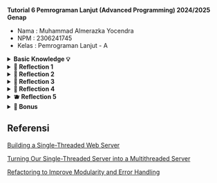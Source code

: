 **Tutorial 6 Pemrograman Lanjut (Advanced Programming) 2024/2025 Genap**
* Nama    : Muhammad Almerazka Yocendra
* NPM     : 2306241745
* Kelas   : Pemrograman Lanjut - A

<details>
    <summary><strong> Basic Knowledge 💡 </strong></summary> 
    
Web server adalah program yang menerima permintaan (_request_) dari client (_browser_) dan mengirimkan respon (_response_) sesuai permintaan tersebut.

Sebuah web server biasanya menggunakan dua protokol utama untuk berkomunikasi dengan browser :

**1. TCP (Transmission Control Protocol)**

> **TCP** adalah protokol dasar yang menangani bagaimana data dikirim antara dua komputer. **TCP** memastikan data yang sampai dalam urutan yang benar dan tidak ada yang hilang. Bisa dibilang **TCP** seperti pengantar paket yang memastikan barang sampai ke tujuan tanpa rusak.

**2. HTTP (Hypertext Transfer Protocol)**

> Sedangkan **HTTP** berjalan di atas **TCP** dan menentukan format permintaan dan balasan antara browser dan server. Browser menggunakan HTTP untuk meminta halaman web, sementara server membalas dengan data yang sesuai.

Jadi kesimpulannya **TCP** berfokus pada bagaimana data dikirim sedangkan **HTTP** berfokus pada apa yang dikirim (apa isinya, misal permintaan halaman web).

**Format HTTP Response** :
```css
HTTP-Version Status-Code Reason-Phrase CRLF
headers CRLF
message-body
```
- **HTTP-Version** : Versi protokol HTTP yang digunakan (misalnya, HTTP/1.1).
- **Status-Code** : Angka yang menunjukkan hasil request (200 OK jika sukses).
- **Reason-Phrase** : Penjelasan singkat tentang status _request_.
- **Headers** : Informasi tambahan seperti _Content-Length_, Content-Type__, dll.
- **Message-Body** : Isi dari halaman HTML yang dikirim ke browser.
</details>

<details>
    <summary><strong> 🍉 Reflection 1 </strong></summary> 
    
### Milestone 1: Single-Threaded Web Server
---
**1. Membuat Server yang Mendengarkan Koneksi TCP**

Hal pertama yang kita lakukan adalah _Server_ perlu mendengarkan koneksi yang masuk agar bisa menerima permintaan dari _browser_. Disini kita menggunakan `TcpListener` untuk menangani masalah ini

```rust
TcpListener::bind("127.0.0.1:7878")
```
  - Membuat server yang mendengarkan koneksi di alamat `127.0.0.1` pada port `7878`.
  - `unwrap()` digunakan agar program langsung berhenti jika terjadi error saat memulai server.

```rust   
for stream in listener.incoming()
```
  - Menerima dan menangani koneksi dari client.
  - `incoming()` mengembalikan iterator yang menghasilkan `TcpStream` setiap kali ada koneksi masuk.

```rust
let stream = stream.unwrap();
```    
  - Mengambil data dari koneksi.
  - `unwrap()` memastikan kita mendapatkan koneksi yang valid.
    
```rust
println!("Connection established!");
```     
  - Mencetak pesan di terminal setiap kali ada koneksi baru.


**2. Memproses dan Membaca _Request_ dari _Browser_**

Fungsi `handle_connection(stream);` digunakan untuk memproses isi dari koneksi yang masuk. Tanpa fungsi ini, server hanya mendeteksi bahwa ada koneksi masuk, tetapi tidak memahami isi permintaan **HTTP** yang dikirim oleh browser. 

Seperti sebelumnya, server hanya mencetak _"Connection established!"_ tanpa mengetahui apa yang sebenarnya diminta oleh klien. Dengan `handle_connection()`, server dapat membaca detail permintaan, seperti metode **HTTP** _(GET, POST)_, URL yang diminta, serta informasi tambahan seperti jenis browser dan format data yang diinginkan.

```rust
fn handle_connection(mut stream: TcpStream) {
```
  - Fungsi ini menerima **TcpStream** yang berisi data dari koneksi browser, _stream_ disini yaitu koneksi aktif antara _server_ dan _client_
    
```rust
let buf_reader = BufReader::new(&stream);
```
  - Membungkus _stream_ dengan **BufReader** agar kita bisa membaca data per baris dengan lebih mudah

```rust
let http_request: Vec<_> = buf_reader
    .lines()
    .map(|result| result.unwrap())
    .take_while(|line| !line.is_empty())
    .collect();
```
  - `.lines()` : Mengembalikan iterator yang menghasilkan setiap baris dalam input sebagai `Result<String, io::Error>`.
  - `.map(|result| result.unwrap())` : Mengambil teks dari setiap baris atau mengekstrak string dari **Result**      (mengabaikan error).
  - `.take_while(|line| !line.is_empty())` : Menghentikan pembacaan ketika menemukan baris kosong (menandakan akhir header dari permintaan **HTTP**).
  - `.collect()` : Memengumpulkan semua baris hasil pembacaan dari iterator menjadi satu koleksi dalam bentuk `Vec<String>`

```rust
println!("Request: {:#?}", http_request);
```
  - Menampilkan isi permintaan **HTTP** di terminal dalam format yang mudah dibaca.
    
***Output detail request*** :
```rust
Request: [
    "GET / HTTP/1.1",
    "Host: 127.0.0.1:7878",
    "Connection: keep-alive",
    "Cache-Control: max-age=0",
    "sec-ch-ua: \"Chromium\";v=\"134\", \"Not:A-Brand\";v=\"24\", \"Google Chrome\";v=\"134\"",
    "sec-ch-ua-mobile: ?0",
    "sec-ch-ua-platform: \"Windows\"",
    "Upgrade-Insecure-Requests: 1",
    "User-Agent: Mozilla/5.0 (Windows NT 10.0; Win64; x64) AppleWebKit/537.36 (KHTML, like Gecko) Chrome/134.0.0.0 Safari/537.36",
    "Accept: text/html,application/xhtml+xml,application/xml;q=0.9,image/avif,image/webp,image/apng,*/*;q=0.8,application/signed-exchange;v=b3;q=0.7",  
    "Sec-Fetch-Site: none",
    "Sec-Fetch-Mode: navigate",
    "Sec-Fetch-User: ?1",
    "Sec-Fetch-Dest: document",
    "Accept-Encoding: gzip, deflate, br, zstd",
    "Accept-Language: en-GB,en;q=0.9,id-ID;q=0.8,id;q=0.7,en-US;q=0.6",     
]
```
</details>

<details>
    <summary><strong> 🍊 Reflection 2 </strong></summary> 
    
### Milestone 2: Returning HTML
---

![Commit 2 screen capture](assets/images/commit2.png)

Sebelumnya, web server hanya menerima koneksi tetapi tidak mengirimkan respons yang bisa ditampilkan oleh browser. Sekarang, kita akan mengirimkan halaman HTML sebagai respons HTTP yang valid, sehingga browser dapat merendernya dengan benar.

Pada tahap ini, kita akan mengubah fungsi `handle_connection` kembali agar bisa mengirimkan halaman HTML.

**1. Membaca File **HTML** dan Menyiapkan Respons**
```rust
let status_line = "HTTP/1.1 200 OK";
let contents = fs::read_to_string("hello.html").unwrap();
let length = contents.len();
```
Penjelasan
- `status_line`: Menentukan status **HTTP** sebagai 200 OK (berhasil).
- `fs::read_to_string("hello.html")`: Kita menggunakan `fs::read_to_string` karena kita ingin mengirimkan file HTML yakni `hello.html` sebagai bagian dari respons **HTTP**, dimana `fs::read_to_string` akan membaca file tersebut ke dalam string dan kemudian dikirimkan ke browser.
- `length`: Menghitung panjang isi HTML untuk dikirimkan dalam header _Content-Length_.

**2. Membentuk Respons HTTP**
```rust
let response = format!(
    "{status_line}\r\nContent-Length: {length}\r\n\r\n{contents}"
)
```
**Format respon yang dibuat** :
```html
HTTP/1.1 200 OK
Content-Length: <panjang-konten>
\r\n
<konten-HTML>
```
- `status_line`: Menandakan bahwa request berhasil (HTTP/1.1 200 OK).
- `Content-Length`: Memberitahu browser <panjang-konten> yang dikirim.
- `{contents}`: Isi dari file HTML yang akan ditampilkan di browser.
- `\r\n\r\n` : Memisahkan header dengan body dalam format **HTTP**. Tanpa ini, browser tidak akan mengenali akhir dari header **HTTP**, sehingga respons bisa dianggap tidak valid.

**3. Mengirim Respons ke Browser**
```rust
stream.write_all(response.as_bytes()).unwrap();
```
Penjelasan
- `.as_bytes()` : Mengubah string menjadi byte agar bisa dikirim melalui **TCP**.
- `write_all()` : Mengirim seluruh data ke klien (browser).
- `unwrap()` : Jika terjadi error, program akan berhenti dengan _panic_.

**4. Menambahkan File HTML untuk Respons yakni [hello.html](https://github.com/almerazka/advprog-module-6/blob/main/hello.html)**

</details>

<details>
    <summary><strong> 🍋 Reflection 3 </strong></summary> 
    
### Milestone 3: Validating request and selectively responding
---

![Commit 3 screen capture](assets/images/commit3.png)

Dalam implementasi _web_ server sederhana ini, kita perlu memisahkan respons berdasarkan permintaan yang diterima dari browser. Hal ini penting agar server dapat memberikan halaman yang sesuai dengan permintaan pengguna dan tidak selalu mengembalikan halaman yang sama, seperti yang terjadi saat ini. Dimana `hello.html` akan ditampilkan apapun _request_-nya.

Oleh karena itu, kita perlu memisahkan respon berdasarkan tiga aspek utama dalam **HTTP Headers** yaitu _request method_, _path_, dan _HTTP version_.

***How to split between response?***

- **Periksa request _method_** : Apakah permintaan menggunakan GET?
- **Periksa _path_** : Apakah yang diminta adalah / (halaman utama) atau halaman lain?
- **Periksa _HTTP version_** : Apakah menggunakan HTTP/1.1?

1. Jika permintaan menggunakan metode **GET**, menuju path /, dan menggunakan HTTP/1.1, maka server akan mengembalikan halaman `hello.html` dengan kode status **200 OK**.
2. Namun, jika permintaan memiliki path lain atau menggunakan metode **HTTP** yang berbeda, server akan merespons dengan kode status 4**04 NOT FOUND** dan mengembalikan halaman `404.html`.
    ```rust
    let (status_line, filename) = if request_line == "GET / HTTP/1.1" {
        ("HTTP/1.1 200 OK", "hello.html")
    } else {
        ("HTTP/1.1 404 NOT FOUND", "404.html")
    };
    ```
Kode ini secara sederhana mengecek apakah _request line_ sesuai dengan **GET / HTTP/1.1**. Jika iya, server akan mengembalikan halaman utama. Jika tidak, server akan menampilkan halaman error **404 Not Found**. Dengan cara ini, server bisa menangani berbagai jenis _request_ dengan lebih fleksibel, meniru perilaku _web_ server sebenarnya yang memberikan halaman berbeda berdasarkan permintaan pengguna.

***Why the refactoring is needed?***

Sebelum _refactoring_, kode yang menangani _request_ dan membentuk respons masih memiliki banyak duplikasi sehingga kita harus menulis ulang kode untuk menentukan _status_line_, membaca file HTML, dan menghitung panjang konten baik untuk **200 OK** maupun **404 NOT FOUND**. 

Hal ini bertentangan dengan prinsip **DRY (Don't Repeat Yourself)**, yang menyebabkan kode menjadi lebih panjang, sulit dikelola, kurang fleksibel, dan lebih rentan terhadap kesalahan ketika ada perubahan di masa depan. Oleh karena itu, _refactoring_ diperlukan untuk membuat kode lebih bersih, lebih mudah diperluas, dan lebih mudah dipelihara dengan cara mengeluarkan variabel yang sama dalam blok **if-else**, sehingga proses pemilihan status dan file dapat dilakukan dalam satu tempat.

**1. Membaca Request dari Browser**
```rust
let request_line = buf_reader.lines().next().unwrap().unwrap();
```
Baris ini mengambil baris pertama dari request HTTP, yang berisi informasi utama seperti metode _request_ (**GET**), _path_ (/), dan versi HTTP (**HTTP/1.1**).
- `.lines()` menghasilkan iterator dari setiap baris request.
- `.next()` mengambil baris pertama (_request line_) dari iterator tersebut.
- `unwrap()` pertama mengekstrak nilai dari **Option** (_Some_ atau _None_), memastikan bahwa ada _request_ yang tersedia.
- `unwrap()` kedua mengekstrak nilai dari Result, memastikan bahwa tidak ada error dalam membaca data. Namun jika ada error, program berhenti.
  
**2. Menentukan Halaman yang Ditampilkan**
```rust
let (status_line, filename) = if request_line == "GET / HTTP/1.1" {
    ("HTTP/1.1 200 OK", "hello.html")
} else {
    ("HTTP/1.1 404 NOT FOUND", "404.html")
};
```

**3. Membaca File HTML dan Mengirimkan Respons**
```rust
let contents = fs::read_to_string(filename).unwrap(); //Membaca file HTML sesuai filename yang dipilih.
...
```

</details>

<details>
    <summary><strong> 🥑 Reflection 4 </strong></summary> 
    
### Milestone 4: Simulation slow response
---
Dalam implementasi web server kita saat ini, server hanya dapat menangani satu permintaan pada satu waktu karena berjalan dalam _single-thread_. Ini berarti bahwa setiap permintaan akan diproses secara berurutan, dan jika ada permintaan yang membutuhkan waktu lama untuk diproses, permintaan lain harus menunggu sampai permintaan sebelumnya selesai. Untuk memahami masalah ini, kita mensimulasikan respons lambat dengan menambahkan fitur yang menyebabkan server tidur (_sleep_) selama beberapa detik sebelum merespons permintaan.

```rust
let (status_line, filename) = match &request_line[..] {
        "GET / HTTP/1.1" => ("HTTP/1.1 200 OK", "hello.html"),
        "GET /sleep HTTP/1.1" => {
            thread::sleep(Duration::from_secs(5)); // Simulasi delay selama 5 detik
            ("HTTP/1.1 200 OK", "hello.html")
        }
        _ => ("HTTP/1.1 404 NOT FOUND", "404.html"),
    };
```

Kode ini menambahkan _match statement_ untuk menangani permintaan ke `/sleep`. Jika browser meminta **GET** `/sleep HTTP/1.1`, server akan tidur selama 5 detik sebelum mengembalikan respons. Dimana ketika kita membuka `http://127.0.0.1:7878/sleep`, server akan tertunda selama 5 detik sebelum memberikan respons. Jika selama waktu ini kita mencoba membuka `http://127.0.0.1:7878/` di tab lain, kita akan melihat bahwa permintaan tersebut juga ikut tertunda dan tidak langsung mendapatkan respons. Hal ini menunjukkan bahwa server hanya bisa menangani satu permintaan pada satu waktu, dan permintaan berikutnya harus menunggu hingga permintaan sebelumnya selesai.

***Why it works like that?***

> Masalah ini terjadi karena server kita menggunakan  _single-thread_, yang berarti hanya ada satu eksekusi utama yang menangani seluruh permintaan. Dalam arsitektur ini, ketika browser mengirimkan permintaan ke server, server akan memproses permintaan pertama yang diterima. Jika permintaan tersebut memerlukan waktu lama untuk diproses, seperti dalam kasus penggunaan `thread::sleep()`, server akan berhenti sementara hingga proses tersebut selesai. Selama waktu ini, permintaan lain yang datang tidak dapat diproses dan harus menunggu giliran. Setelah permintaan pertama selesai, server baru bisa mulai menangani permintaan berikutnya. Karena mekanisme ini, server kita bersifat _blocking_, di mana permintaan yang lebih cepat pun tetap harus menunggu hingga permintaan yang lebih lambat selesai diproses.

> Dalam lingkungan nyata, dampak dari eksekusi _single-threaded_ ini bisa menjadi lebih buruk, terutama jika banyak pengguna mengakses server secara bersamaan. Beberapa permintaan akan mengalami _delay_ yang signifikan, yang pada akhirnya menyebabkan pengalaman pengguna yang buruk. Misalnya, jika satu pengguna meminta halaman yang berat seperti `/sleep`, semua pengguna lain yang hanya ingin mengakses halaman sederhana seperti `/` tetap harus menunggu hingga proses `/sleep` selesai. Jika banyak permintaan lambat datang dalam waktu bersamaan, server bisa menjadi sangat lambat dan tidak responsif, sehingga tidak dapat menangani beban pengguna dengan baik. Oleh karena itu, server _single-threaded_ kurang optimal untuk menangani banyak permintaan secara bersamaan dan membutuhkan solusi seperti _multi-threading_ agar lebih efisien.

</details>

<details>
    <summary><strong> 🫐 Reflection 5 </strong></summary> 
    
### Milestone 5: Multithreaded Server
---
Pada tahap ini, kita telah mengubah web server dari _single-threaded_ menjadi _multi-threaded_ menggunakan **ThreadPool**. Tujuan utama dari implementasi ini adalah untuk memungkinkan server menangani banyak request secara paralel, tanpa harus membuat _thread_ baru setiap kali ada _request_ masuk.

**ThreadPool** bekerja dengan cara membuat sejumlah _thread_ worker tetap yang akan menangani _request_ masuk. 

***Berikut cara kerjanya :***

**1. Inisialisasi ThreadPool**

> Ketika `ThreadPool::new(size)` dipanggil, sejumlah _Worker_ dibuat sesuai dengan jumlah _size_ yang diberikan. Setiap **Worker** memiliki ID unik dan sebuah _thread_ yang langsung dijalankan tetapi tidak melakukan apa-apa sampai ada tugas yang dikirimkan oleh **ThreadPool**.

**2. Membuat dan Menggunakan Channel untuk Komunikasi**

> Untuk memungkinkan komunikasi antara **ThreadPool** dan **Worker**, digunakan `channel (mpsc::channel())`. **Sender** dari _channel_ disimpan dalam **ThreadPool** untuk mengirim tugas, sedangkan **receiver** dibagikan ke setiap **Worker** menggunakan `Arc<Mutex<mpsc::Receiver<Job>>>`, yang memungkinkan banyak **Worker** mengaksesnya secara bersamaan tanpa menyebabkan _race condition_.

**3. Menjalankan Tugas dengan `execute(f)`**

> Saat server menerima _request_, fungsi `execute(f)` akan dipanggil dengan _closure_ sebagai tugasnya. _Closure_ ini kemudian dikemas dalam `Box<Job>` agar bisa dikirim melalui _channel_ ke salah satu **Worker** yang tersedia. 

**4. Worker Menunggu dan Menjalankan Tugas**

> Worker yang mendapatkan tugas akan mengambilnya dari **receiver** _channel_ menggunakan `receiver.lock().unwrap().recv().unwrap()` untuk memastikan hanya satu **Worker** yang mengambil satu tugas pada satu waktu. Setelah tugas diterima, **Worker** akan menjalankan _closure_ tersebut, lalu kembali ke kondisi menunggu tugas baru. 

Dengan sistem ini, **ThreadPool** dapat menangani banyak _request_ secara paralel, tanpa harus membuat dan menghancurkan _thread_ setiap kali ada _request_ baru, sehingga lebih efisien dan scalable karena server tidak perlu menunggu satu _request_ selesai sebelum memproses yang lain. Selain itu, penggunaan ulang _thread_ yang sudah ada menghindari _overhead_ dari pembuatan _thread_ baru setiap kali ada permintaan, menjadikannya lebih efisien dalam penggunaan sumber daya. Dengan membatasi jumlah thread yang aktif, **ThreadPool** juga mencegah server mengalami _overload_ ketika menerima terlalu banyak request secara bersamaan.

</details>

<details>
    <summary><strong> 🥥 Bonus </strong></summary>
    
### Bonus: Try to create a function build as a replacement to new and compare
---

Pada tahap ini, kita memperkenalkan fungsi `build()` sebagai pengganti `new()` untuk membuat **ThreadPool** dengan cara yang lebih aman dan fleksibel dalam menangani error. Perbedaan utama antara `build()` dan `new()` terletak pada pendekatan _error handling_nya.

> Dimana dalam pendekatan lama dengan `new()`, jika ukuran **ThreadPool** yang diberikan tidak valid (misalnya 0), maka program akan langsung _panic_. Hal ini dapat menyebabkan program berhenti secara mendadak tanpa memberikan kesempatan untuk menangani kesalahan dengan baik. Sebagai gantinya, `build()` mengembalikan `Result<ThreadPool, &'static str>`, yang memungkinkan kita untuk menangani kesalahan dengan lebih baik tanpa menyebabkan _crash_ yang tidak perlu.

> Dengan pendekatan baru ini, jika `size == 0`, maka `build()` akan mengembalikan `Err("Number of threads must be greater than zero!")`, sehingga program masih bisa berjalan dengan baik dan memberikan pesan error yang lebih jelas kepada pengguna. Selain itu, dalam penggunaan `build()` di `main.rs`, kita menggunakan _match_ untuk menangani **Result**. Jika `build()` berhasil `(Ok(pool))`, maka **ThreadPool** akan digunakan seperti biasa. Namun, jika gagal `(Err(err))`, maka program akan mencetak pesan error dengan `eprintln!()` dan menghentikan eksekusi secara terkontrol.

Pendekatan ini tentunya meningkatkan _reliability_ dari aplikasi karena error tidak menyebabkan program berhenti secara tiba-tiba, tetapi memberikan kesempatan untuk ditangani dengan baik. Hal ini juga membantu dalam _debugging_, karena error dapat ditampilkan dengan jelas, sehingga lebih mudah untuk mengetahui penyebab masalah dibandingkan dengan langsung mengalami _panic_.

</details>

## Referensi
[Building a Single-Threaded Web Server](https://doc.rust-lang.org/book/ch21-01-single-threaded.html)

[Turning Our Single-Threaded Server into a Multithreaded Server](https://doc.rust-lang.org/book/ch21-02-multithreaded.html)

[Refactoring to Improve Modularity and Error Handling](https://rust-book.cs.brown.edu/ch20-00-final-project-a-web-server.html)
